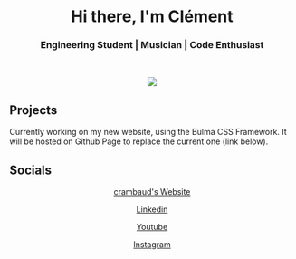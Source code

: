 <div align="center">
  <h1>Hi there, I'm Clément</h1>
  <h3>Engineering Student | Musician | Code Enthusiast</h3><br>

  <img src='https://github-readme-stats.vercel.app/api?username=crambaud&show_icons=true&hide_border=true'><br>

</div>

## Projects

Currently working on my new website, using the Bulma CSS Framework. It will be hosted on Github Page to replace the current one (link below).

## Socials

<div align="center">
  
  <a href=https://crambaud.github.io>crambaud's Website</a>

  <a href=https://www.linkedin.com/in/cl%C3%A9ment-rambaud-725715179/>Linkedin</a>

  <a href=https://www.youtube.com/channel/UC7Mw2oOCFzvAI-aH50ax5PA/>Youtube</a>

  <a href=https://www.instagram.com/rambaud.clement/>Instagram</a>

</div>
